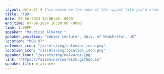 ```yaml
---
layout: default # this would be the name of the layout file you'd create for events
title: "TBD"
date: 07-06-2024 15:00:00 -0000
end_time: 07-06-2024 16:00:00 -0000
time: 1:00PM
speaker: "Mauricio Álvarez "
speaker_position: "Senior Lecturer, Univ. of Manchester, UK"
location: "MB0.07"
calendar_icon: "/assets/img/calendar_icon.png"
location_icon: "/assets/img/location_icon.png"
speaker_icon: "/assets/img/malvarez.jpg"
link: "https://faiseminarswarwick.github.io"
speaker_file: m_alvarez
---
```

